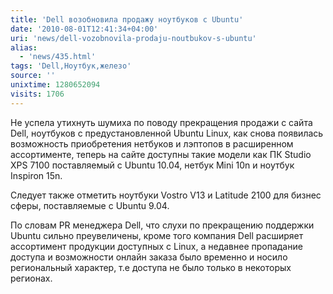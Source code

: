 ```yaml
---
title: 'Dell возобновила продажу ноутбуков с Ubuntu'
date: '2010-08-01T12:41:34+04:00'
uri: 'news/dell-vozobnovila-prodaju-noutbukov-s-ubuntu'
alias: 
  - 'news/435.html'
tags: 'Dell,Ноутбук,железо'
source: ''
unixtime: 1280652094
visits: 1706
---
```

Не успела утихнуть шумиха по поводу прекращения продажи с сайта Dell, ноутбуков с предустановленной Ubuntu Linux, как снова появилась возможность приобретения нетбуков и лэптопов в расширенном ассортименте, теперь на сайте доступны такие модели как ПК Studio XPS 7100 поставляемый с Ubuntu 10.04, нетбук Mini 10n и ноутбук Inspiron 15n.

Следует также отметить ноутбуки Vostro V13 и Latitude 2100 для бизнес сферы, поставляемые с Ubuntu 9.04.

По словам PR менеджера Dell, что слухи по прекращению поддержки Ubuntu сильно преувеличены, кроме того компания Dell расширяет ассортимент продукции доступных с Linux, а недавнее пропадание доступа и возможности онлайн заказа было временно и носило региональный характер, т.е доступа не было только в некоторых регионах.

